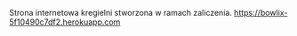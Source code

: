 Strona internetowa kregielni stworzona w ramach zaliczenia.
https://bowlix-5f10490c7df2.herokuapp.com
